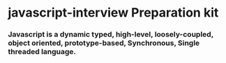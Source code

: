 # javascript-interview Preparation kit

### Javascript is a dynamic typed, high-level, loosely-coupled, object oriented, prototype-based, Synchronous, Single threaded language.
